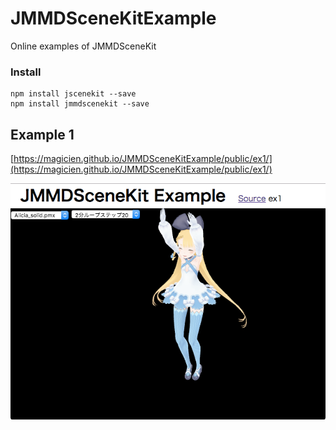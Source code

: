 # JMMDSceneKitExample
Online examples of JMMDSceneKit

### Install

```
npm install jscenekit --save
npm install jmmdscenekit --save
```

## Example 1
[https://magicien.github.io/JMMDSceneKitExample/public/ex1/](https://magicien.github.io/JMMDSceneKitExample/public/ex1/)

![ScreenShot1](https://github.com/magicien/JMMDSceneKitExample/blob/readme/readme/jmmd_ex1_screenshot.png)
